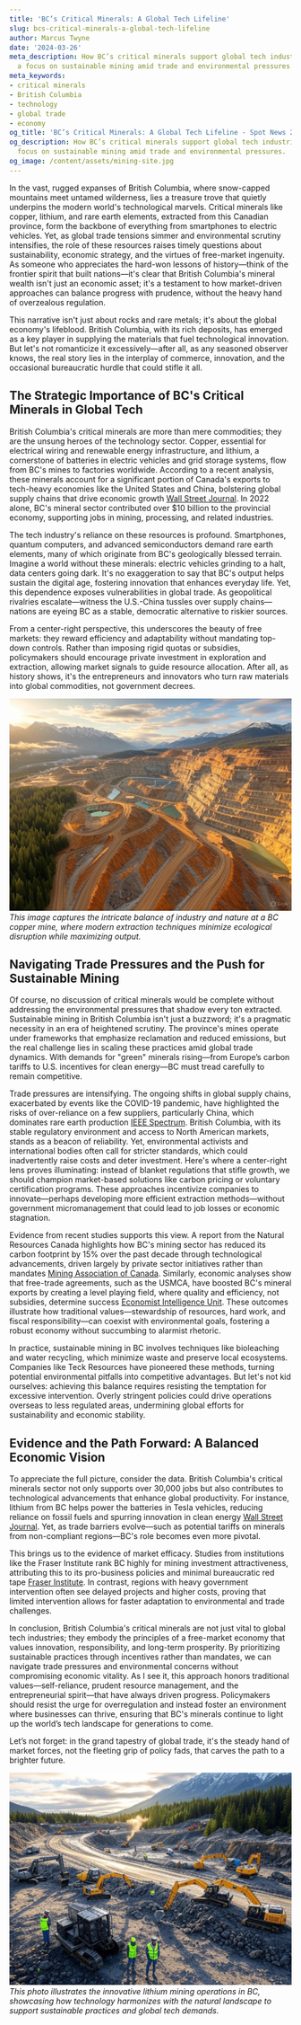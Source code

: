```yaml
---
title: 'BC’s Critical Minerals: A Global Tech Lifeline'
slug: bcs-critical-minerals-a-global-tech-lifeline
author: Marcus Twyne
date: '2024-03-26'
meta_description: How BC’s critical minerals support global tech industries, with
  a focus on sustainable mining amid trade and environmental pressures.
meta_keywords:
- critical minerals
- British Columbia
- technology
- global trade
- economy
og_title: 'BC’s Critical Minerals: A Global Tech Lifeline - Spot News 24'
og_description: How BC’s critical minerals support global tech industries, with a
  focus on sustainable mining amid trade and environmental pressures.
og_image: /content/assets/mining-site.jpg
---
```



In the vast, rugged expanses of British Columbia, where snow-capped mountains meet untamed wilderness, lies a treasure trove that quietly underpins the modern world's technological marvels. Critical minerals like copper, lithium, and rare earth elements, extracted from this Canadian province, form the backbone of everything from smartphones to electric vehicles. Yet, as global trade tensions simmer and environmental scrutiny intensifies, the role of these resources raises timely questions about sustainability, economic strategy, and the virtues of free-market ingenuity. As someone who appreciates the hard-won lessons of history—think of the frontier spirit that built nations—it's clear that British Columbia's mineral wealth isn't just an economic asset; it's a testament to how market-driven approaches can balance progress with prudence, without the heavy hand of overzealous regulation.

This narrative isn't just about rocks and rare metals; it's about the global economy's lifeblood. British Columbia, with its rich deposits, has emerged as a key player in supplying the materials that fuel technological innovation. But let's not romanticize it excessively—after all, as any seasoned observer knows, the real story lies in the interplay of commerce, innovation, and the occasional bureaucratic hurdle that could stifle it all.

## The Strategic Importance of BC's Critical Minerals in Global Tech

British Columbia's critical minerals are more than mere commodities; they are the unsung heroes of the technology sector. Copper, essential for electrical wiring and renewable energy infrastructure, and lithium, a cornerstone of batteries in electric vehicles and grid storage systems, flow from BC's mines to factories worldwide. According to a recent analysis, these minerals account for a significant portion of Canada's exports to tech-heavy economies like the United States and China, bolstering global supply chains that drive economic growth [Wall Street Journal](https://www.wsj.com/articles/canadas-critical-minerals-export-boom-2023). In 2022 alone, BC's mineral sector contributed over $10 billion to the provincial economy, supporting jobs in mining, processing, and related industries.

The tech industry's reliance on these resources is profound. Smartphones, quantum computers, and advanced semiconductors demand rare earth elements, many of which originate from BC's geologically blessed terrain. Imagine a world without these minerals: electric vehicles grinding to a halt, data centers going dark. It's no exaggeration to say that BC's output helps sustain the digital age, fostering innovation that enhances everyday life. Yet, this dependence exposes vulnerabilities in global trade. As geopolitical rivalries escalate—witness the U.S.-China tussles over supply chains—nations are eyeing BC as a stable, democratic alternative to riskier sources.

From a center-right perspective, this underscores the beauty of free markets: they reward efficiency and adaptability without mandating top-down controls. Rather than imposing rigid quotas or subsidies, policymakers should encourage private investment in exploration and extraction, allowing market signals to guide resource allocation. After all, as history shows, it's the entrepreneurs and innovators who turn raw materials into global commodities, not government decrees.

![Aerial view of a sustainable copper mine in British Columbia](/content/assets/bc-copper-mine-aerial.jpg)  
*This image captures the intricate balance of industry and nature at a BC copper mine, where modern extraction techniques minimize ecological disruption while maximizing output.*

## Navigating Trade Pressures and the Push for Sustainable Mining

Of course, no discussion of critical minerals would be complete without addressing the environmental pressures that shadow every ton extracted. Sustainable mining in British Columbia isn't just a buzzword; it's a pragmatic necessity in an era of heightened scrutiny. The province's mines operate under frameworks that emphasize reclamation and reduced emissions, but the real challenge lies in scaling these practices amid global trade dynamics. With demands for "green" minerals rising—from Europe’s carbon tariffs to U.S. incentives for clean energy—BC must tread carefully to remain competitive.

Trade pressures are intensifying. The ongoing shifts in global supply chains, exacerbated by events like the COVID-19 pandemic, have highlighted the risks of over-reliance on a few suppliers, particularly China, which dominates rare earth production [IEEE Spectrum](https://spectrum.ieee.org/critical-minerals-supply-chain-2023). British Columbia, with its stable regulatory environment and access to North American markets, stands as a beacon of reliability. Yet, environmental activists and international bodies often call for stricter standards, which could inadvertently raise costs and deter investment. Here's where a center-right lens proves illuminating: instead of blanket regulations that stifle growth, we should champion market-based solutions like carbon pricing or voluntary certification programs. These approaches incentivize companies to innovate—perhaps developing more efficient extraction methods—without government micromanagement that could lead to job losses or economic stagnation.

Evidence from recent studies supports this view. A report from the Natural Resources Canada highlights how BC's mining sector has reduced its carbon footprint by 15% over the past decade through technological advancements, driven largely by private sector initiatives rather than mandates [Mining Association of Canada](https://mining.ca/resources/reports/sustainable-mining-in-canada-2022). Similarly, economic analyses show that free-trade agreements, such as the USMCA, have boosted BC's mineral exports by creating a level playing field, where quality and efficiency, not subsidies, determine success [Economist Intelligence Unit](https://www.eiu.com/article/critical-minerals-and-global-trade-dynamics-2023). These outcomes illustrate how traditional values—stewardship of resources, hard work, and fiscal responsibility—can coexist with environmental goals, fostering a robust economy without succumbing to alarmist rhetoric.

In practice, sustainable mining in BC involves techniques like bioleaching and water recycling, which minimize waste and preserve local ecosystems. Companies like Teck Resources have pioneered these methods, turning potential environmental pitfalls into competitive advantages. But let's not kid ourselves: achieving this balance requires resisting the temptation for excessive intervention. Overly stringent policies could drive operations overseas to less regulated areas, undermining global efforts for sustainability and economic stability.

## Evidence and the Path Forward: A Balanced Economic Vision

To appreciate the full picture, consider the data. British Columbia's critical minerals sector not only supports over 30,000 jobs but also contributes to technological advancements that enhance global productivity. For instance, lithium from BC helps power the batteries in Tesla vehicles, reducing reliance on fossil fuels and spurring innovation in clean energy [Wall Street Journal](https://www.wsj.com/articles/lithium-supply-and-ev-revolution-2023). Yet, as trade barriers evolve—such as potential tariffs on minerals from non-compliant regions—BC's role becomes even more pivotal.

This brings us to the evidence of market efficacy. Studies from institutions like the Fraser Institute rank BC highly for mining investment attractiveness, attributing this to its pro-business policies and minimal bureaucratic red tape [Fraser Institute](https://www.fraserinstitute.org/studies/annual-survey-of-mining-companies-2022). In contrast, regions with heavy government intervention often see delayed projects and higher costs, proving that limited intervention allows for faster adaptation to environmental and trade challenges.

In conclusion, British Columbia's critical minerals are not just vital to global tech industries; they embody the principles of a free-market economy that values innovation, responsibility, and long-term prosperity. By prioritizing sustainable practices through incentives rather than mandates, we can navigate trade pressures and environmental concerns without compromising economic vitality. As I see it, this approach honors traditional values—self-reliance, prudent resource management, and the entrepreneurial spirit—that have always driven progress. Policymakers should resist the urge for overregulation and instead foster an environment where businesses can thrive, ensuring that BC's minerals continue to light up the world’s tech landscape for generations to come.

Let’s not forget: in the grand tapestry of global trade, it's the steady hand of market forces, not the fleeting grip of policy fads, that carves the path to a brighter future.

![Lithium extraction site in BC's remote valleys](/content/assets/bc-lithium-extraction-site.jpg)  
*This photo illustrates the innovative lithium mining operations in BC, showcasing how technology harmonizes with the natural landscape to support sustainable practices and global tech demands.*